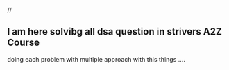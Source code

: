 //
## I am here solvibg all dsa question in strivers A2Z Course 
doing each problem with multiple approach with this things ....